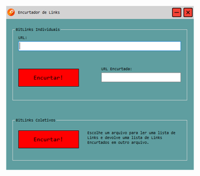 <p align="center">
    <img src="https://raw.githubusercontent.com/Edssaac/Encurtador-de-Links-CSharp/main/images/encurtador.png" alt="Image" width="511" height="441" />
</p>
